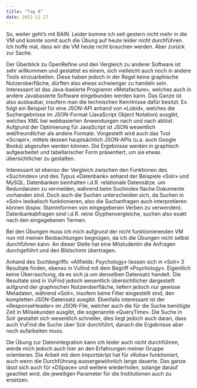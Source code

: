 ```yaml
---
title: "Tag 8"
date: 2021-12-17  
---
```


So, weiter geht’s mit BAIN. Leider komme ich seit gestern nicht mehr in die VM und konnte somit auch die Übung auf heute leider nicht durchführen. Ich hoffe mal, dass wir die VM heute nicht brauchen werden. Aber zurück zur Sache.

Der Überblick zu OpenRefine und den Vergleich zu anderer Software ist sehr willkommen und gestattet es einem, sich vielleicht auch noch in andere Tools einzuarbeiten. Diese haben jedoch in der Regel keine graphische Nutzeroberfläche, dürften also etwas schwieriger zu handeln sein. Interessant ist das Java-basierte Programm «Metafacture», welches auch in andere Javabasierte Software eingebunden werden kann. Das Ganze ist also ausbaubar, insofern man die technischen Kenntnisse dafür besitzt. 
Es folgt ein Beispiel für eine JSON-API anhand von «Lobid», welches die Suchergebnisse im JSON-Format (JavaScript Object Notation) ausgibt, welches XML bei webbasierten Anwendungen nach und nach ablöst. Aufgrund der Optimierung für JavaScript ist JSON wesentlich webfreundlicher als andere Formate. 
Vorgestellt wird auch das Tool «Scrapir», mittels dessen hauptsächlich JSON-APIs (u.a. auch Google Books) abgerufen werden können. Die Ergebnisse werden in graphisch aufgearbeitet und tabellarischer Form präsentiert, um sie etwas übersichtlicher zu gestalten. 

Interessant ist ebenso der Vergleich zwischen den Funktionen des «Suchindex» und des Typus «Datenbank» anhand der Beispiele «Solr» und MySQL. Datenbanken beinhalten i.d.R. relationale Datensätze. um Redundanzen zu vermeiden, während beim Suchindex flache Dokumente vorhanden sind. Doch auch die Suchen unterscheiden sich, da Suchen in «Solr» lexikalisch funktionieren, also die Suchanfragen auch interpretieren können (bspw. Stammformen von eingegebenen Verben zu verwenden). Datenbankabfragen sind i.d.R. reine Glyphenvergleiche, suchen also exakt nach den eingegebenen Termen. 

Bei den Übungen muss ich mich aufgrund der nicht funktionierenden VM nun mit meinen Beobachtungen begnügen, da ich die Übungen nicht selbst durchführen kann. An dieser Stelle hat eine Mitstudentin die Anfragen durchgeführt und den Bildschirm übertragen.

Anhand des Suchbegriffs: «Allfields: Psychology» liessen sich in «Solr» 3 Resultate finden, ebenso in Vufind mit dem Begriff «Psychology». Eigentlich keine Überraschung, da es sich ja um denselben Datensatz handelt. Die Resultate sind in VuFind jedoch wesentlich übersichtlicher dargestellt aufgrund der graphischen Nutzeroberfläche, liefern jedoch nur gewisse Metadaten, während «Solr», insofern keine Filter eingestellt sind, den kompletten JSON-Datensatz ausgibt. Ebenfalls interessant ist der «ResponseHeader» im JSON-File, welcher auch die für die Suche benötigte Zeit in Milisekunden ausgibt, die sogenannte «QueryTime». Die Suche in Solr gestaltet sich wesentlich schneller, dies liegt jedoch auch daran, dass auch VuFind die Suche über Solr durchführt, danach die Ergebnisse aber noch aufarbeiten muss. 

Die Übung zur Datenintegration kann ich leider auch nicht durchführen, werde mich jedoch auch hier an den Erfahrungen meiner Gruppe orientieren. Die Arbeit mit dem Importskript hat für «Koha» funktioniert, auch wenn die Durchführung aussergewöhnlich lange dauerte. Das ganze lässt sich auch für «DSpace» und weitere wiederholen, solange darauf geachtet wird, die jeweiligen Parameter für die Institutionen auch zu ersetzen. 
